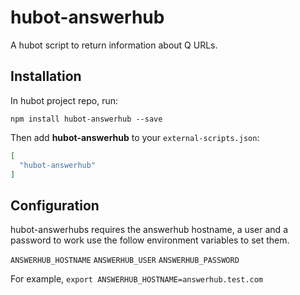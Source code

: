 # hubot-answerhub

A hubot script to return information about Q URLs.

## Installation

In hubot project repo, run:

`npm install hubot-answerhub --save`

Then add **hubot-answerhub** to your `external-scripts.json`:

```json
[
  "hubot-answerhub"
]
```

## Configuration

hubot-answerhubs requires the answerhub hostname, a user and a password to work use the follow environment variables to 
set them.

`ANSWERHUB_HOSTNAME`
`ANSWERHUB_USER`
`ANSWERHUB_PASSWORD`

For example, `export ANSWERHUB_HOSTNAME=answerhub.test.com`
